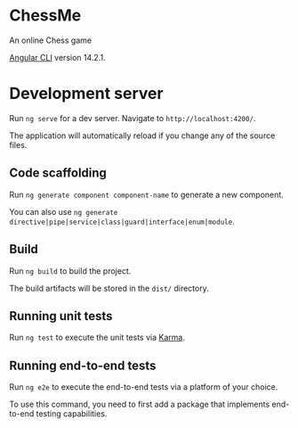# ChessMe

An online Chess game

[Angular CLI](https://github.com/angular/angular-cli) version 14.2.1.

# Development server

Run `ng serve` for a dev server. Navigate to `http://localhost:4200/`. 

The application will automatically reload if you change any of the source files.

## Code scaffolding

Run `ng generate component component-name` to generate a new component. 

You can also use `ng generate directive|pipe|service|class|guard|interface|enum|module`.

## Build

Run `ng build` to build the project. 

The build artifacts will be stored in the `dist/` directory.

## Running unit tests

Run `ng test` to execute the unit tests via [Karma](https://karma-runner.github.io).

## Running end-to-end tests

Run `ng e2e` to execute the end-to-end tests via a platform of your choice. 

To use this command, you need to first add a package that implements end-to-end testing capabilities.
